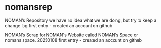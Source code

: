 # nomansrep
NOMAN's Repository
we have no idea what we are doing, but try to keep a change log
first entry - created an account on github

NOMAN's Scrap for NOMAN's Website called NOMAN's Space or nomans.space.
20250108 first entry - created an account on github
